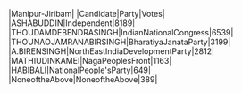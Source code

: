  
|Manipur-Jiribam|
|Candidate|Party|Votes|
|ASHABUDDIN|Independent|8189|
|THOUDAMDEBENDRASINGH|IndianNationalCongress|6539|
|THOUNAOJAMRANABIRSINGH|BharatiyaJanataParty|3199|
|A.BIRENSINGH|NorthEastIndiaDevelopmentParty|2812|
|MATHIUDINKAMEI|NagaPeoplesFront|1163|
|HABIBALI|NationalPeople'sParty|649|
|NoneoftheAbove|NoneoftheAbove|389|
